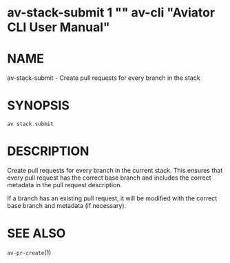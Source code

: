 # av-stack-submit 1 "" av-cli "Aviator CLI User Manual"

# NAME

av-stack-submit - Create pull requests for every branch in the stack

# SYNOPSIS

`av stack submit`

# DESCRIPTION

Create pull requests for every branch in the current stack. This ensures that
every pull request has the correct base branch and includes the correct metadata
in the pull request description.

If a branch has an existing pull request, it will be modified with the correct
base branch and metadata (if necessary).

# SEE ALSO

`av-pr-create`(1)
